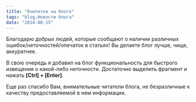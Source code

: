 ```yaml
---
title: "Очепятки на блоге"
tags: "blog,Новости блога"
date: "2014-08-15"
---
```


Благодарю добрых людей, которые сообщают о наличии различных ошибок/неточностей/опечаток в статьях! Вы делаете блог лучше, чище, аккуратнее.

В свою очередь я добавил на блог функциональность для быстрого извещения о какой-либо неточности. Достаточно выделить фрагмент и нажать **[Ctrl] + [Enter]**.

Еще раз спасибо Вам, внимательные читатели блога, не безразличные к качеству предоставляемой в нем информации.
